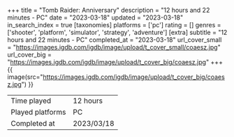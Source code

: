 +++
title = "Tomb Raider: Anniversary"
description = "12 hours and 22 minutes - PC"
date = "2023-03-18"
updated = "2023-03-18"
in_search_index = true
[taxonomies]
platforms = ['pc']
rating = []
genres = ['shooter', 'platform', 'simulator', 'strategy', 'adventure']
[extra]
subtitle = "12 hours and 22 minutes - PC"
completed_at = "2023-03-18"
url_cover_small = "https://images.igdb.com/igdb/image/upload/t_cover_small/coaesz.jpg"
url_cover_big = "https://images.igdb.com/igdb/image/upload/t_cover_big/coaesz.jpg"
+++
{{ image(src="https://images.igdb.com/igdb/image/upload/t_cover_big/coaesz.jpg") }}

|              |            |
| ------------ | ---------- |
| Time played  | 12 hours |
| Played platforms    | PC |
| Completed at | 2023/03/18 |


